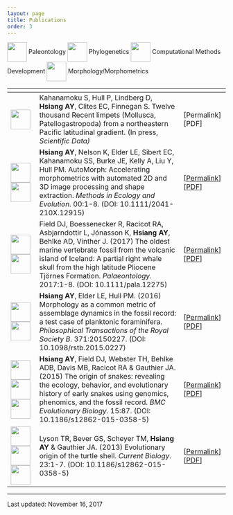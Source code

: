 ```yaml
---
layout: page
title: Publications
order: 3
---
```

<pm>
<img src="http://allisonhsiang.com/logos/paleontology-icon.png" height="45" style="vertical-align:middle;"> Paleontology
<img src="http://allisonhsiang.com/logos/phylogenetics-icon.png" height="45" style="vertical-align:middle;"> Phylogenetics
<img src="http://allisonhsiang.com/logos/computational-icon.png" height="45" style="vertical-align:middle;"> Computational Methods Development
<img src="http://allisonhsiang.com/logos/morphology-icon.png" height="45" style="vertical-align:middle;"> Morphology/Morphometrics
</pm>

<table class="alternating">
  <thead>
    <tr>
      <th class="row-icon"></th>
      <th class="row-pub"></th>
      <th class="row-links"></th>
    </tr>
  </thead>
  <tbody>
      <tr>
        <td><img src="http://allisonhsiang.com/logos/morphology-icon.png" height="45"></td>
        <td>Kahanamoku S, Hull P, Lindberg D, <strong>Hsiang AY</strong>, Clites EC, Finnegan S. Twelve thousand Recent limpets (Mollusca, Patellogastropoda) from a northeastern Pacific latitudinal gradient. (In press, <em>Scientific Data<em>)</td>
        <td>[Permalink][PDF]</td>
      </tr>
      <tr>
        <td><img src="http://allisonhsiang.com/logos/computational-icon.png" height="45"><img src="http://allisonhsiang.com/logos/morphology-icon.png" height="45"></td>
        <td><strong>Hsiang AY</strong>, Nelson K, Elder LE, Sibert EC, Kahanamoku SS, Burke JE, Kelly A, Liu Y, Hull PM. AutoMorph: Accelerating morphometrics with automated 2D and 3D image processing and shape extraction. <em>Methods in Ecology and Evolution</em>. 00:1-8. (DOI: 10.1111/2041-210X.12915)</td>
        <td>[<a href="http://onlinelibrary.wiley.com/doi/10.1111/2041-210X.12915/abstract" target="_blank">Permalink</a>][<a href="http://allisonhsiang.com/pdfs/Hsiang-etal-2017_MEE_AutoMorph.pdf" target="_blank">PDF</a>]</td>
      </tr>
      <tr>
        <td><img src="http://allisonhsiang.com/logos/paleontology-icon.png" height="45"><img src="http://allisonhsiang.com/logos/morphology-icon.png" height="45"></td>
        <td>Field DJ, Boessenecker R, Racicot RA, Asbjarndottir L, Jónasson K, <strong>Hsiang AY</strong>, Behlke AD, Vinther J. (2017) The oldest marine vertebrate fossil from the volcanic island of Iceland: A partial right whale skull from the high latitude Pliocene Tjörnes Formation. <em>Palaeontology</em>. 2017:1-8. (DOI: 10.1111/pala.12275)</td>
        <td>[<a href="http://onlinelibrary.wiley.com/doi/10.1111/pala.12275/full" target="_blank">Permalink</a>][<a href="http://allisonhsiang.com/pdfs/Field-etal-2017_Palaeontology_IcelandicWhale.pdf" target="_blank">PDF</a>]</td>
      </tr>
      <tr>
        <td><img src="http://allisonhsiang.com/logos/computational-icon.png" height="45"><img src="http://allisonhsiang.com/logos/morphology-icon.png" height="45"></td>
        <td><strong>Hsiang AY</strong>, Elder LE, Hull PM. (2016) Morphology as a common metric of assemblage dynamics in the fossil record: a test case of planktonic foraminifera. <em>Philosophical Transactions of the Royal Society B</em>. 371:20150227. (DOI: 10.1098/rstb.2015.0227)</td>
        <td>[<a href="http://rstb.royalsocietypublishing.org/content/371/1691/20150227.long" target="_blank">Permalink</a>][<a href="http://allisonhsiang.com/pdfs/Hsiang-etal-2016_PhilTransRoySocB_3DMorphospace.pdf" target="_blank">PDF</a>]</td>
      </tr>
      <tr>
        <td><img src="http://allisonhsiang.com/logos/phylogenetics-icon.png" height="45"><img src="http://allisonhsiang.com/logos/morphology-icon.png" height="45"><img src="http://allisonhsiang.com/logos/paleontology-icon.png" height="45"></td>
        <td><strong>Hsiang AY</strong>, Field DJ, Webster TH, Behlke ADB, Davis MB, Racicot RA & Gauthier JA. (2015) The origin of snakes: revealing the ecology, behavior, and evolutionary history of early snakes using genomics, phenomics, and the fossil record. <em>BMC Evolutionary Biology</em>. 15:87. (DOI: 10.1186/s12862-015-0358-5)</td>
        <td>[<a href="https://bmcevolbiol.biomedcentral.com/articles/10.1186/s12862-015-0358-5" target="_blank">Permalink</a>][<a href="http://allisonhsiang.com/pdfs/Hsiang-etal-2015_BMCEvolBiol_Snakes.pdf" target="_blank">PDF</a>]</td>
      </tr>
      <tr>
        <td><img src="http://allisonhsiang.com/logos/morphology-icon.png" height="45"><img src="http://allisonhsiang.com/logos/paleontology-icon.png" height="45"><img src="http://allisonhsiang.com/logos/phylogenetics-icon.png" height="45"></td>
        <td>Lyson TR, Bever GS, Scheyer TM, <strong>Hsiang AY</strong> & Gauthier JA. (2013) Evolutionary origin of the turtle shell. <em>Current Biology</em>. 23:1-7. (DOI: 10.1186/s12862-015-0358-5)</td>
        <td>[<a href="http://www.cell.com/current-biology/abstract/S0960-9822(13)00566-6" target="_blank">Permalink</a>][<a href="http://allisonhsiang.com/pdfs/Lyson-etal-2013_CurrBiol_OriginTurtleShell.pdf" target="_blank">PDF</a>]</td>
      </tr>
  </tbody>
</table>
<hr>
<pm>Last updated: November 16, 2017</pm>
